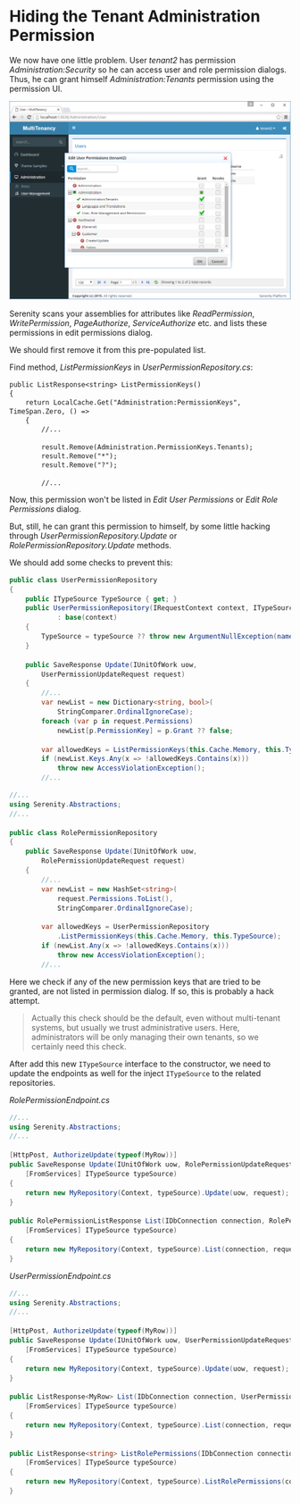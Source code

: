 # Hiding the Tenant Administration Permission

We now have one little problem. User *tenant2* has permission *Administration:Security* so he can access user and role permission dialogs. Thus, he can grant himself *Administration:Tenants* permission using the permission UI.

![Tenant2 Granting Himself](img/tenant2_granting_tenants.png)

Serenity scans your assemblies for attributes like *ReadPermission*, *WritePermission*, *PageAuthorize*, *ServiceAuthorize* etc. and lists these permissions in edit permissions dialog.

We should first remove it from this pre-populated list.

Find method, *ListPermissionKeys* in *UserPermissionRepository.cs*:

```
public ListResponse<string> ListPermissionKeys()
{
    return LocalCache.Get("Administration:PermissionKeys", TimeSpan.Zero, () =>
    {
        //...

        result.Remove(Administration.PermissionKeys.Tenants);
        result.Remove("*");
        result.Remove("?");
        
        //...
```

Now, this permission won't be listed in *Edit User Permissions* or *Edit Role Permissions* dialog.

But, still, he can grant this permission to himself, by some little hacking through *UserPermissionRepository.Update* or *RolePermissionRepository.Update* methods.

We should add some checks to prevent this:

```cs
public class UserPermissionRepository
{
    public ITypeSource TypeSource { get; }
    public UserPermissionRepository(IRequestContext context, ITypeSource typeSource)
            : base(context)
    {
        TypeSource = typeSource ?? throw new ArgumentNullException(nameof(typeSource));
    }
    
    public SaveResponse Update(IUnitOfWork uow, 
        UserPermissionUpdateRequest request)
    {
        //...
        var newList = new Dictionary<string, bool>(
            StringComparer.OrdinalIgnoreCase);
        foreach (var p in request.Permissions)
            newList[p.PermissionKey] = p.Grant ?? false;

        var allowedKeys = ListPermissionKeys(this.Cache.Memory, this.TypeSource);
        if (newList.Keys.Any(x => !allowedKeys.Contains(x)))
            throw new AccessViolationException();
        //...

```

```cs
//...
using Serenity.Abstractions;
//...

public class RolePermissionRepository
{
    public SaveResponse Update(IUnitOfWork uow, 
        RolePermissionUpdateRequest request)
    {
        //...
        var newList = new HashSet<string>(
            request.Permissions.ToList(),
            StringComparer.OrdinalIgnoreCase);

        var allowedKeys = UserPermissionRepository
            .ListPermissionKeys(this.Cache.Memory, this.TypeSource);
        if (newList.Any(x => !allowedKeys.Contains(x)))
            throw new AccessViolationException();
        //...
```

Here we check if any of the new permission keys that are tried to be granted, are not listed in permission dialog. If so, this is probably a hack attempt.

> Actually this check should be the default, even without multi-tenant systems, but usually we trust administrative users. Here, administrators will be only managing their own tenants, so we certainly need this check.

After add this new `ITypeSource` interface to the constructor, we need to update the endpoints as well for the inject `ITypeSource` to the related repositories.

*RolePermissionEndpoint.cs*

```cs
//...
using Serenity.Abstractions;
//...

[HttpPost, AuthorizeUpdate(typeof(MyRow))]
public SaveResponse Update(IUnitOfWork uow, RolePermissionUpdateRequest request,
    [FromServices] ITypeSource typeSource)
{
    return new MyRepository(Context, typeSource).Update(uow, request);
}

public RolePermissionListResponse List(IDbConnection connection, RolePermissionListRequest request,
    [FromServices] ITypeSource typeSource)
{
    return new MyRepository(Context, typeSource).List(connection, request);
}
```

*UserPermissionEndpoint.cs*

```cs
//...
using Serenity.Abstractions;
//...

[HttpPost, AuthorizeUpdate(typeof(MyRow))]
public SaveResponse Update(IUnitOfWork uow, UserPermissionUpdateRequest request,
    [FromServices] ITypeSource typeSource)
{
    return new MyRepository(Context, typeSource).Update(uow, request);
}

public ListResponse<MyRow> List(IDbConnection connection, UserPermissionListRequest request,
    [FromServices] ITypeSource typeSource)
{
    return new MyRepository(Context, typeSource).List(connection, request);
}

public ListResponse<string> ListRolePermissions(IDbConnection connection, UserPermissionListRequest request,
    [FromServices] ITypeSource typeSource)
{
    return new MyRepository(Context, typeSource).ListRolePermissions(connection, request);
}
```